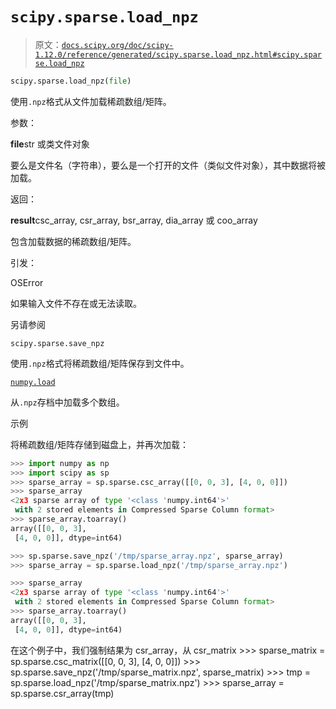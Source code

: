 # `scipy.sparse.load_npz`

> 原文：[`docs.scipy.org/doc/scipy-1.12.0/reference/generated/scipy.sparse.load_npz.html#scipy.sparse.load_npz`](https://docs.scipy.org/doc/scipy-1.12.0/reference/generated/scipy.sparse.load_npz.html#scipy.sparse.load_npz)

```py
scipy.sparse.load_npz(file)
```

使用`.npz`格式从文件加载稀疏数组/矩阵。

参数：

**file**str 或类文件对象

要么是文件名（字符串），要么是一个打开的文件（类似文件对象），其中数据将被加载。

返回：

**result**csc_array, csr_array, bsr_array, dia_array 或 coo_array

包含加载数据的稀疏数组/矩阵。

引发：

OSError

如果输入文件不存在或无法读取。

另请参阅

`scipy.sparse.save_npz`

使用`.npz`格式将稀疏数组/矩阵保存到文件中。

[`numpy.load`](https://numpy.org/devdocs/reference/generated/numpy.load.html#numpy.load "(在 NumPy v2.0.dev0 中)")

从`.npz`存档中加载多个数组。

示例

将稀疏数组/矩阵存储到磁盘上，并再次加载：

```py
>>> import numpy as np
>>> import scipy as sp
>>> sparse_array = sp.sparse.csc_array([[0, 0, 3], [4, 0, 0]])
>>> sparse_array
<2x3 sparse array of type '<class 'numpy.int64'>'
 with 2 stored elements in Compressed Sparse Column format>
>>> sparse_array.toarray()
array([[0, 0, 3],
 [4, 0, 0]], dtype=int64) 
```

```py
>>> sp.sparse.save_npz('/tmp/sparse_array.npz', sparse_array)
>>> sparse_array = sp.sparse.load_npz('/tmp/sparse_array.npz') 
```

```py
>>> sparse_array
<2x3 sparse array of type '<class 'numpy.int64'>'
 with 2 stored elements in Compressed Sparse Column format>
>>> sparse_array.toarray()
array([[0, 0, 3],
 [4, 0, 0]], dtype=int64) 
```

在这个例子中，我们强制结果为 csr_array，从 csr_matrix >>> sparse_matrix = sp.sparse.csc_matrix([[0, 0, 3], [4, 0, 0]]) >>> sp.sparse.save_npz('/tmp/sparse_matrix.npz', sparse_matrix) >>> tmp = sp.sparse.load_npz('/tmp/sparse_matrix.npz') >>> sparse_array = sp.sparse.csr_array(tmp)
